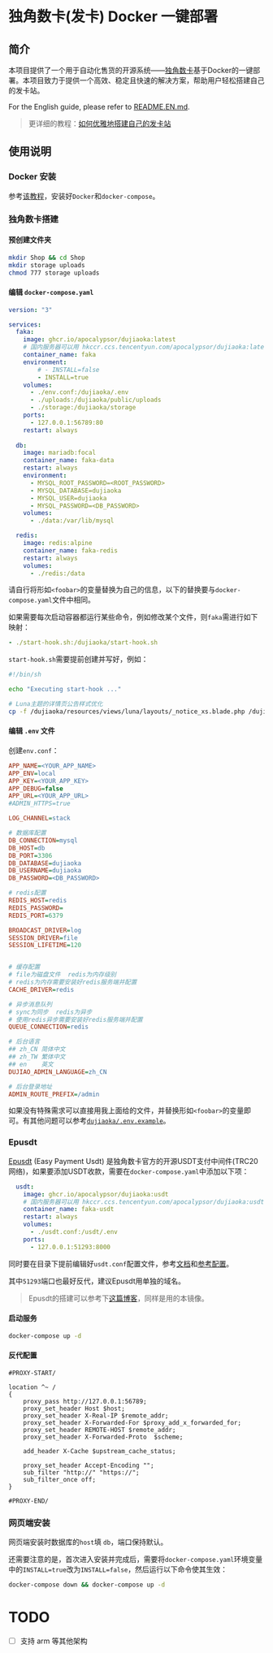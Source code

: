 # 独角数卡(发卡) Docker 一键部署

## 简介

本项目提供了一个用于自动化售货的开源系统——[独角数卡](https://github.com/assimon/dujiaoka)基于Docker的一键部署。本项目致力于提供一个高效、稳定且快速的解决方案，帮助用户轻松搭建自己的发卡站。

For the English guide, please refer to [README.EN.md](https://github.com/Apocalypsor/SmartDNS-GFWList/blob/master/README.EN.md).

> 更详细的教程：[如何优雅地搭建自己的发卡站](https://blog.dov.moe/posts/49102/)

## 使用说明

### Docker 安装

参考[该教程](https://yeasy.gitbook.io/docker_practice/install)，安装好`Docker`和`docker-compose`。

### 独角数卡搭建

#### 预创建文件夹

```bash
mkdir Shop && cd Shop
mkdir storage uploads
chmod 777 storage uploads
```

#### 编辑 `docker-compose.yaml`

```yaml
version: "3"

services:
  faka:
    image: ghcr.io/apocalypsor/dujiaoka:latest
    # 国内服务器可以用 hkccr.ccs.tencentyun.com/apocalypsor/dujiaoka:latest
    container_name: faka
    environment:
        # - INSTALL=false
        - INSTALL=true
    volumes:
      - ./env.conf:/dujiaoka/.env
      - ./uploads:/dujiaoka/public/uploads
      - ./storage:/dujiaoka/storage
    ports:
      - 127.0.0.1:56789:80
    restart: always
 
  db:
    image: mariadb:focal
    container_name: faka-data
    restart: always
    environment:
      - MYSQL_ROOT_PASSWORD=<ROOT_PASSWORD>
      - MYSQL_DATABASE=dujiaoka
      - MYSQL_USER=dujiaoka
      - MYSQL_PASSWORD=<DB_PASSWORD>
    volumes:
      - ./data:/var/lib/mysql

  redis:
    image: redis:alpine
    container_name: faka-redis
    restart: always
    volumes:
      - ./redis:/data
```

请自行将形如`<foobar>`的变量替换为自己的信息，以下的替换要与`docker-compose.yaml`文件中相同。

如果需要每次启动容器都运行某些命令，例如修改某个文件，则`faka`需进行如下映射：

```yaml
- ./start-hook.sh:/dujiaoka/start-hook.sh
```

`start-hook.sh`需要提前创建并写好，例如：

```bash
#!/bin/sh

echo "Executing start-hook ..."

# Luna主题的详情页公告样式优化
cp -f /dujiaoka/resources/views/luna/layouts/_notice_xs.blade.php /dujiaoka/resources/views/luna/layouts/_notice.blade.php
```

#### 编辑 `.env` 文件

创建`env.conf`：

```ini
APP_NAME=<YOUR_APP_NAME>
APP_ENV=local
APP_KEY=<YOUR_APP_KEY>
APP_DEBUG=false
APP_URL=<YOUR_APP_URL>
#ADMIN_HTTPS=true

LOG_CHANNEL=stack

# 数据库配置
DB_CONNECTION=mysql
DB_HOST=db
DB_PORT=3306
DB_DATABASE=dujiaoka
DB_USERNAME=dujiaoka
DB_PASSWORD=<DB_PASSWORD>

# redis配置
REDIS_HOST=redis
REDIS_PASSWORD=
REDIS_PORT=6379

BROADCAST_DRIVER=log
SESSION_DRIVER=file
SESSION_LIFETIME=120


# 缓存配置
# file为磁盘文件  redis为内存级别
# redis为内存需要安装好redis服务端并配置
CACHE_DRIVER=redis

# 异步消息队列
# sync为同步  redis为异步
# 使用redis异步需要安装好redis服务端并配置
QUEUE_CONNECTION=redis

# 后台语言
## zh_CN 简体中文
## zh_TW 繁体中文
## en    英文
DUJIAO_ADMIN_LANGUAGE=zh_CN

# 后台登录地址
ADMIN_ROUTE_PREFIX=/admin
```

如果没有特殊需求可以直接用我上面给的文件，并替换形如`<foobar>`的变量即可。有其他问题可以参考[`dujiaoka/.env.example`](https://github.com/assimon/dujiaoka/blob/master/.env.example)。

### Epusdt

[Epusdt](https://github.com/assimon/epusdt) (Easy Payment Usdt) 是独角数卡官方的开源USDT支付中间件(TRC20网络)，如果要添加USDT收款，需要在`docker-compose.yaml`中添加以下项：

```yaml
  usdt:
    image: ghcr.io/apocalypsor/dujiaoka:usdt
    # 国内服务器可以用 hkccr.ccs.tencentyun.com/apocalypsor/dujiaoka:usdt
    container_name: faka-usdt
    restart: always
    volumes:
      - ./usdt.conf:/usdt/.env
    ports:
      - 127.0.0.1:51293:8000
```

同时要在目录下提前编辑好`usdt.conf`配置文件，参考[文档](https://github.com/assimon/epusdt/blob/master/wiki/manual_RUN.md)和[参考配置](https://github.com/assimon/epusdt/blob/master/src/.env.example)。

其中`51293`端口也最好反代，建议Epusdt用单独的域名。

> Epusdt的搭建可以参考下[这篇博客](https://www.ioiox.com/archives/167.html)，同样是用的本镜像。

#### 启动服务

```bash
docker-compose up -d
```

#### 反代配置

```nginx
#PROXY-START/

location ^~ /
{
    proxy_pass http://127.0.0.1:56789;
    proxy_set_header Host $host;
    proxy_set_header X-Real-IP $remote_addr;
    proxy_set_header X-Forwarded-For $proxy_add_x_forwarded_for;
    proxy_set_header REMOTE-HOST $remote_addr;
    proxy_set_header X-Forwarded-Proto  $scheme;

    add_header X-Cache $upstream_cache_status;

    proxy_set_header Accept-Encoding "";
    sub_filter "http://" "https://";
    sub_filter_once off;
}

#PROXY-END/
```

### 网页端安装

网页端安装时数据库的`host`填 `db`，端口保持默认。

还需要注意的是，首次进入安装并完成后，需要将`docker-compose.yaml`环境变量中的`INSTALL=true`改为`INSTALL=false`，然后运行以下命令使其生效：

```bash
docker-compose down && docker-compose up -d
```

# TODO
- [ ] 支持 arm 等其他架构
